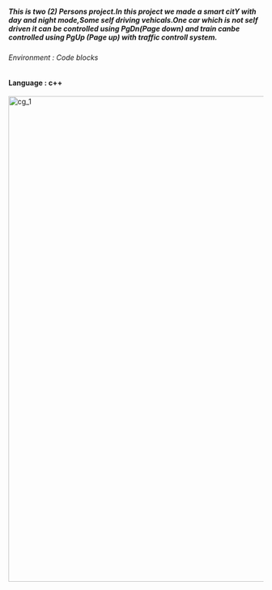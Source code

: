 ##### This is two (2) Persons project.In this project we made a smart citY with day and night mode,Some self driving vehicals.One car which is not self driven it can be controlled using PgDn(Page down) and train canbe controlled using PgUp (Page up) with traffic controll system.
###### Environment : Code blocks  
####   Language : c++
<img width="960" alt="cg_1" src="https://user-images.githubusercontent.com/27563273/42702364-16de617a-86eb-11e8-93a0-e67fe4b251da.PNG">
